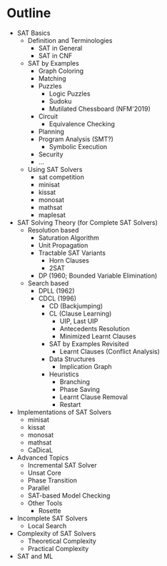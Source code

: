 # Outline

- SAT Basics
  - Definition and Terminologies
    - SAT in General
	- SAT in CNF
  - SAT by Examples
    - Graph Coloring
	- Matching
	- Puzzles
	  - Logic Puzzles
	  - Sudoku
	  - Mutilated Chessboard (NFM'2019)
	- Circuit
	  - Equivalence Checking
	- Planning
	- Program Analysis (SMT?)
	  - Symbolic Execution
	- Security
	- ...
  - Using SAT Solvers
    - sat competition
    - minisat
	- kissat
	- monosat
	- mathsat
	- maplesat
- SAT Solving Theory (for Complete SAT Solvers)
  - Resolution based
    - Saturation Algorithm
    - Unit Propagation
	- Tractable SAT Variants
	  - Horn Clauses
	  - 2SAT
    - DP (1960; Bounded Variable Elimination)
  - Search based
    - DPLL (1962)
    - CDCL (1996)
	  - CD (Backjumping)
	  - CL (Clause Learning)
	    - UIP, Last UIP
	    - Antecedents Resolution
		- Minimized Learnt Clauses
	  - SAT by Examples Revisited
	    - Learnt Clauses (Conflict Analysis)
	  - Data Structures
	    - Implication Graph
	  - Heuristics
	    - Branching
		- Phase Saving
		- Learnt Clause Removal
		- Restart
- Implementations of SAT Solvers
    - minisat
	- kissat
	- monosat
	- mathsat
	- CaDicaL
- Advanced Topics
  - Incremental SAT Solver
  - Unsat Core
  - Phase Transition
  - Parallel
  - SAT-based Model Checking
  - Other Tools
	- Rosette
- Incomplete SAT Solvers
  - Local Search
- Complexity of SAT Solvers
  - Theoretical Complexity
  - Practical Complexity
- SAT and ML